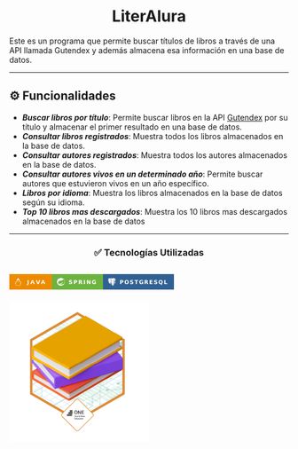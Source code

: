 # <center>LiterAlura</center>


Este es un programa que permite buscar títulos de libros a través de una API llamada Gutendex y además almacena esa información en una base de datos.

---

## ⚙️ Funcionalidades

* ***Buscar libros por título***: Permite buscar libros en la API <a href="https://gutendex.com/" target= "_blank">Gutendex</a> por su título y almacenar el primer resultado en una base de datos. 
* ***Consultar libros registrados***: Muestra todos los libros almacenados en la base de datos.
* ***Consultar autores registrados***: Muestra todos los autores almacenados en la base de datos. 
* ***Consultar autores vivos en un determinado año***: Permite buscar autores que estuvieron vivos en un año específico.
* ***Libros por idioma***: Muestra los libros almacenados en la base de datos según su idioma.
* ***Top 10 libros mas descargados***: Muestra los 10 libros mas descargados almacenados en la base de datos

---
### <center>✅ Tecnologías Utilizadas</center>

 ![alt text](src/img/image-1.png)![alt text](src/img/image-2.png)![alt text](src/img/image-3.png)
---

<img src="src/img/badge literalura.png" width="50%">
